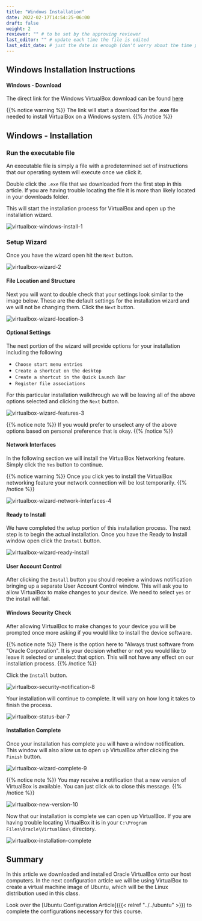 ```yaml
---
title: "Windows Installation"
date: 2022-02-17T14:54:25-06:00
draft: false
weight: 2
reviewer: "" # to be set by the approving reviewer
last_editor: "" # update each time the file is edited
last_edit_date: # just the date is enough (don't worry about the time portion)
---
```


## Windows Installation Instructions

#### Windows - Download

The direct link for the Windows VirtualBox download can be found [here](https://download.virtualbox.org/virtualbox/6.1.28/VirtualBox-6.1.28-147628-Win.exe)

{{% notice warning %}}
The link will start a download for the **.exe** file needed to install VirtualBox on a Windows system.
{{% /notice %}}

## Windows - Installation

### Run the executable file

An executable file is simply a file with a predetermined set of instructions that our operating system will execute once we click it.

Double click the `.exe` file that we downloaded from the first step in this article. If you are having trouble locating the file it is more than likely located in your downloads folder. 

This will start the installation process for VirtualBox and open up the installation wizard. 

![virtualbox-windows-install-1](pictures/virtualbox-windows-install-1.png?classes=border)

### Setup Wizard

Once you have the wizard open hit the `Next` button.

![virtualbox-wizard-2](pictures/virtualbox-wizard-2.png?classes=border)

#### File Location and Structure

Next you will want to double check that your settings look similar to the image below. These are the default settings for the installation wizard and we will not be changing them. Click the `Next` button.

![virtualbox-wizard-location-3](pictures/virtualbox-wizard-location-3.png?classes=border)

#### Optional Settings

The next portion of the wizard will provide options for your installation including the following

- `Choose start menu entries`
- `Create a shortcut on the desktop`
- `Create a shortcut in the Quick Launch Bar`
- `Register file associations`

For this particular installation walkthrough we will be leaving all of the above options selected and clicking the `Next` button.

![virtualbox-wizard-features-3](pictures/virtualbox-wizard-features-3.png?classes=border)
<!-- TODO: Decide whether or not we want to leave all options enabled or have the learner de-select all items. There is also the third option of letting them choose their own settings here -->

{{% notice note %}}
If you would prefer to unselect any of the above options based on personal preference that is okay.
{{% /notice %}}

#### Network Interfaces

In the following section we will install the VirtualBox Networking feature. Simply click the `Yes` button to continue.

{{% notice warning %}}
Once you click yes to install the VirtualBox networking feature your network connection will be lost temporarily.
{{% /notice %}}

![virtualbox-wizard-network-interfaces-4](pictures/virtualbox-wizard-network-interfaces-4.png?classes=border)

#### Ready to Install

We have completed the setup portion of this installation process. The next step is to begin the actual installation. Once you have the Ready to Install window open click the `Install` button.

![virtualbox-wizard-ready-install](pictures/virtualbox-wizard-ready-install-5.png?classes=border)

#### User Account Control

After clicking the `Install` button you should receive a windows notification bringing up a separate User Account Control window. This will ask you to allow VirtualBox to make changes to your device. We need to select `yes` or the install will fail.
<!-- TODO: Add picture of User Account Control Windows either from phone img or Virtualbox Windows Documentation -->

#### Windows Security Check
After allowing VirtualBox to make changes to your device you will be prompted once more asking if you would like to install the device software.

{{% notice note %}}
There is the option here to "Always trust software from "Oracle Corporation". It is your decision whether or not you would like to leave it selected or unselect that option. This will not have any effect on our installation process.
{{% /notice %}}

Click the `Install` button.

![virtualbox-security-notification-8](pictures/virtualbox-security-notification-8.png?classes=border)

Your installation will continue to complete. It will vary on how long it takes to finish the process.

![virtualbox-status-bar-7](pictures/virtualbox-status-bar-7.png?classes=border)

#### Installation Complete

Once your installation has complete you will have a window notification. This window will also allow us to open up VirtualBox after clicking the `Finish` button.

![virtualbox-wizard-complete-9](pictures/virtualbox-wizard-complete-9.png?classes=border)

{{% notice note %}}
You may receive a notification that a new version of VirtualBox is available. You can just click `ok` to close this message.
{{% /notice %}}

![virtualbox-new-version-10](pictures/virtualbox-new-version-10.png?classes=border&height=650px)

Now that our installation is complete we can open up VirtualBox. If you are having trouble locating VirtualBox it is in your `C:\Program Files\Oracle\VirtualBox\` directory.

![virtualbox-installation-complete](pictures/virtualbox-installation-complete.png?classes=border)
## Summary

In this article we downloaded and installed Oracle VirtualBox onto our host computers. In the next configuration article we will be using VirtualBox to create a virtual machine image of Ubuntu, which will be the Linux distribution used in this class.

Look over the [Ubuntu Configuration Article]({{< relref "../../ubuntu" >}}) to complete the configurations necessary for this course.